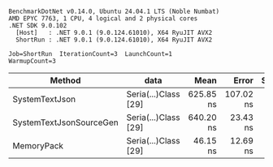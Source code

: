 ```

BenchmarkDotNet v0.14.0, Ubuntu 24.04.1 LTS (Noble Numbat)
AMD EPYC 7763, 1 CPU, 4 logical and 2 physical cores
.NET SDK 9.0.102
  [Host]   : .NET 9.0.1 (9.0.124.61010), X64 RyuJIT AVX2
  ShortRun : .NET 9.0.1 (9.0.124.61010), X64 RyuJIT AVX2

Job=ShortRun  IterationCount=3  LaunchCount=1  
WarmupCount=3  

```
| Method                  | data                 | Mean      | Error     | StdDev   | Min       | Max       | Gen0   | Allocated |
|------------------------ |--------------------- |----------:|----------:|---------:|----------:|----------:|-------:|----------:|
| SystemTextJson          | Seria(...)Class [29] | 625.85 ns | 107.02 ns | 5.866 ns | 619.18 ns | 630.23 ns | 0.0229 |     392 B |
| SystemTextJsonSourceGen | Seria(...)Class [29] | 640.20 ns |  23.43 ns | 1.284 ns | 638.75 ns | 641.19 ns | 0.0277 |     464 B |
| MemoryPack              | Seria(...)Class [29] |  46.15 ns |  12.69 ns | 0.696 ns |  45.40 ns |  46.77 ns | 0.0072 |     120 B |

